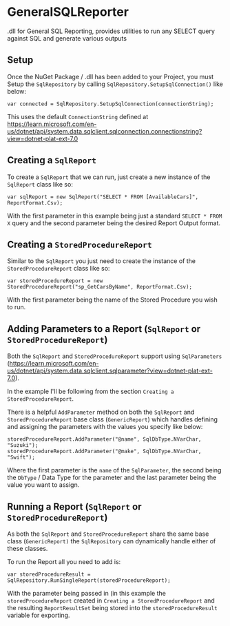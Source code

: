 # GeneralSQLReporter
.dll for General SQL Reporting, provides utilities to run any SELECT query against SQL and generate various outputs

## Setup
Once the NuGet Package / .dll has been added to your Project, you must Setup the `SqlRepository` by calling `SqlRepository.SetupSqlConnection()` like below:
```
var connected = SqlRepository.SetupSqlConnection(connectionString);
```

This uses the default `ConnectionString` defined at https://learn.microsoft.com/en-us/dotnet/api/system.data.sqlclient.sqlconnection.connectionstring?view=dotnet-plat-ext-7.0

## Creating a `SqlReport`
To create a `SqlReport` that we can run, just create a new instance of the `SqlReport` class like so:
```
var sqlReport = new SqlReport("SELECT * FROM [AvailableCars]", ReportFormat.Csv);
```

With the first parameter in this example being just a standard `SELECT * FROM X` query and the second parameter being the desired Report Output format.

## Creating a `StoredProcedureReport`
Similar to the `SqlReport` you just need to create the instance of the `StoredProcedureReport` class like so:
```
var storedProcedureReport = new StoredProcedureReport("sp_GetCarsByName", ReportFormat.Csv);
```

With the first parameter being the name of the Stored Procedure you wish to run.

## Adding Parameters to a Report (`SqlReport` or `StoredProcedureReport`)
Both the `SqlReport` and `StoredProcedureReport` support using `SqlParameters` (https://learn.microsoft.com/en-us/dotnet/api/system.data.sqlclient.sqlparameter?view=dotnet-plat-ext-7.0).

In the example I'll be following from the section `Creating a StoredProcedureReport`.

There is a helpful `AddParameter` method on both the `SqlReport` and `StoredProcedureReport` base class (`GenericReport`) which handles defining and assigning the parameters with the values you specify like below:
```
storedProcedureReport.AddParameter("@name", SqlDbType.NVarChar, "Suzuki");
storedProcedureReport.AddParameter("@make", SqlDbType.NVarChar, "Swift");
```

Where the first parameter is the `name` of the `SqlParameter`, the second being the `DbType` / Data Type for the parameter and the last parameter being the value you want to assign.

## Running a Report (`SqlReport` or `StoredProcedureReport`)
As both the `SqlReport` and `StoredProcedureReport` share the same base class (`GenericReport)` the `SqlRepository` can dynamically handle either of these classes.

To run the Report all you need to add is:
```
var storedProcedureResult = SqlRepository.RunSingleReport(storedProcedureReport);
```

With the parameter being passed in (in this example the `storedProcedureReport` created in `Creating a StoredProcedureReport` and the resulting `ReportResultSet` being stored into the `storedProcedureResult` variable for exporting.
